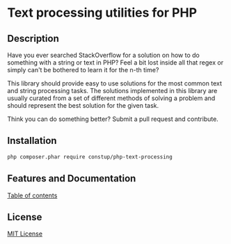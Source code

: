 # Text processing utilities for PHP

## Description

Have you ever searched StackOverflow for a solution on how to do something with a string or text in PHP? Feel a bit lost
inside all that regex or simply can't be bothered to learn it for the n-th time?

This library should provide easy to use solutions for the most common text and string processing tasks. The solutions 
implemented in this library are usually curated from a set of different methods of solving a problem and should 
represent the best solution for the given task.

Think you can do something better? Submit a pull request and contribute.

## Installation

```bash
php composer.phar require constup/php-text-processing
```

## Features and Documentation

[Table of contents](./doc/Fearures_and_documentation.md)

## License

[MIT License](./LICENSE)